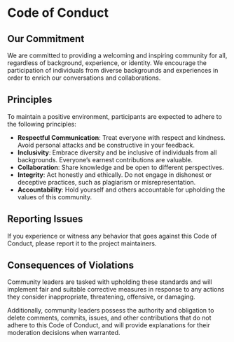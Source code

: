 # Code of Conduct

## Our Commitment

We are committed to providing a welcoming and inspiring community for all, regardless of background, experience, or identity. We encourage the participation of individuals from diverse backgrounds and experiences in order to enrich our conversations and collaborations.

## Principles

To maintain a positive environment, participants are expected to adhere to the following principles:

-   **Respectful Communication**: Treat everyone with respect and kindness. Avoid personal attacks and be constructive in your feedback.
-   **Inclusivity**: Embrace diversity and be inclusive of individuals from all backgrounds. Everyone’s earnest contributions are valuable.
-   **Collaboration**: Share knowledge and be open to different perspectives.
-   **Integrity**: Act honestly and ethically. Do not engage in dishonest or deceptive practices, such as plagiarism or misrepresentation.
-   **Accountability**: Hold yourself and others accountable for upholding the values of this community.

## Reporting Issues

If you experience or witness any behavior that goes against this Code of Conduct, please report it to the project maintainers.

## Consequences of Violations

Community leaders are tasked with upholding these standards and will implement fair and suitable corrective measures in response to any actions they consider inappropriate, threatening, offensive, or damaging.

Additionally, community leaders possess the authority and obligation to delete comments, commits, issues, and other contributions that do not adhere to this Code of Conduct, and will provide explanations for their moderation decisions when warranted.
